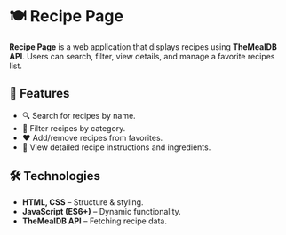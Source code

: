 # 🍽️ Recipe Page  

**Recipe Page** is a web application that displays recipes using **TheMealDB API**. Users can search, filter, view details, and manage a favorite recipes list.

## 🚀 Features  

- 🔍 Search for recipes by name.  
- 📑 Filter recipes by category.  
- ❤️ Add/remove recipes from favorites.  
- 📖 View detailed recipe instructions and ingredients.  

## 🛠 Technologies  

- **HTML, CSS** – Structure & styling.  
- **JavaScript (ES6+)** – Dynamic functionality.  
- **TheMealDB API** – Fetching recipe data.  
